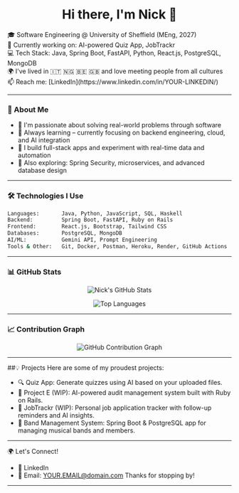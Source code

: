 <h1 align="center">Hi there, I'm Nick 👋</h1>

<p>
  🎓 Software Engineering @ University of Sheffield (MEng, 2027)<br>
  🔭 Currently working on: AI-powered Quiz App, JobTrackr<br>
  💻 Tech Stack: Java, Spring Boot, FastAPI, Python, React.js, PostgreSQL, MongoDB<br>
  🌍 I've lived in 🇮🇹 🇳🇬 🇧🇪 🇬🇧 and love meeting people from all cultures<br>
  📫 Reach me: [LinkedIn](https://www.linkedin.com/in/YOUR-LINKEDIN/)
</p>

---

### 🚀 About Me

- 🎯 I'm passionate about solving real-world problems through software
- 🧠 Always learning – currently focusing on backend engineering, cloud, and AI integration
- 📂 I build full-stack apps and experiment with real-time data and automation
- 🌱 Also exploring: Spring Security, microservices, and advanced database design

---

### 🛠️ Technologies I Use

```bash
Languages:       Java, Python, JavaScript, SQL, Haskell  
Backend:         Spring Boot, FastAPI, Ruby on Rails  
Frontend:        React.js, Bootstrap, Tailwind CSS  
Databases:       PostgreSQL, MongoDB  
AI/ML:           Gemini API, Prompt Engineering  
Tools & Other:   Git, Docker, Postman, Heroku, Render, GitHub Actions
```

---

### 📊 GitHub Stats

<p align="center">
  <img src="https://github-readme-stats.vercel.app/api?username=VictoriousWealth&show_icons=true&theme=github_dark&hide_border=true" alt="Nick's GitHub Stats" />
</p>

<p align="center">
  <img src="https://github-readme-stats.vercel.app/api/top-langs/?username=VictoriousWealth&layout=compact&theme=github_dark&hide_border=true" alt="Top Languages" />
</p>

---

### 📈 Contribution Graph

<p align="center">
  <img src="https://github-readme-activity-graph.cyclic.app/graph?username=VictoriousWealth&theme=github-compact" alt="GitHub Contribution Graph"/>
</p>


---

##💡 Projects
Here are some of my proudest projects:
- 🔍 Quiz App: Generate quizzes using AI based on your uploaded files.
- 🧾 Project E (WIP): AI-powered audit management system built with Ruby on Rails.
- 💼 JobTrackr (WIP): Personal job application tracker with follow-up reminders and AI insights.
- 🎵 Band Management System: Spring Boot & PostgreSQL app for managing musical bands and members.

---

🌍 Let's Connect!
- 💼 LinkedIn
- 💌 Email: YOUR.EMAIL@domain.com
Thanks for stopping by!
---
